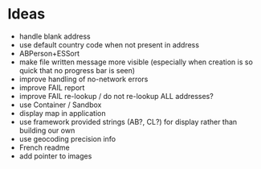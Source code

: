 # Ideas

* handle blank address
* use default country code when not present in address
* ABPerson+ESSort
* make file written message more visible (especially when creation is so quick that no progress bar is seen)
* improve handling of no-network errors
* improve FAIL report
* improve FAIL re-lookup / do not re-lookup ALL addresses?
* use Container / Sandbox
* display map in application
* use framework provided strings (AB?, CL?) for display rather than building our own
* use geocoding precision info
* French readme
* add pointer to images
